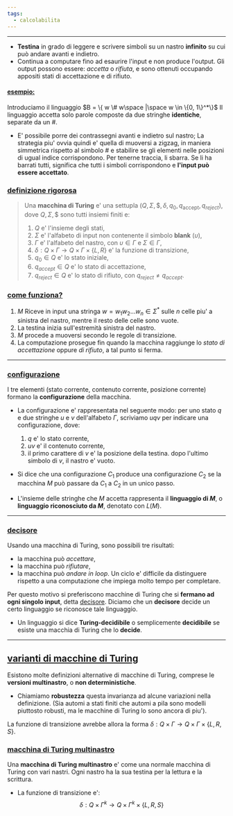 ```yaml
---
tags:
  - calcolabilita
---
```

___
- **Testina** in grado di leggere e scrivere simboli su un nastro **infinito** su cui può andare avanti e indietro.
- Continua a computare fino ad esaurire l'input e non produce l'output. Gli output possono essere: *accetta* o *rifiuta*, e sono ottenuti occupando appositi stati di accettazione e di rifiuto.
#### <u>esempio:</u>
Introduciamo il linguaggio $B = \{ w \# w\space |\space w \in \{0, 1\}^*\}$
Il linguaggio accetta solo parole composte da due stringhe **identiche**, separate da un $\#$.

- E' possibile porre dei contrassegni avanti e indietro sul nastro; La strategia piu' ovvia quindi e' quella di muoversi a zigzag, in maniera simmetrica rispetto al simbolo $\#$ e stabilire se gli elementi nelle posizioni di ugual indice corrispondono. Per tenerne traccia, li sbarra. Se li ha barrati tutti, significa che tutti i simboli corrispondono e **l'input può essere accettato**.

### <u>definizione rigorosa</u>
> Una **macchina di Turing** e' una settupla $(Q, \Sigma, \$, \delta, q_0, q_{\text{accept}}, q_{reject})$, dove $Q, \Sigma, \$$ sono tutti insiemi finiti e:
> 1. $Q$ e' l'insieme degli stati,
> 2. $\Sigma$ e' l'alfabeto di input non contenente il simbolo **blank** ($\upsilon$),
> 3. $\Gamma$ e' l'alfabeto del nastro, con $\upsilon \in \Gamma$ e $\Sigma \in \Gamma$,
> 4. $\delta:Q\times\Gamma\to Q\times\Gamma\times\{L, R\}$ e' la funzione di transizione,
> 5. $q_0 \in Q$ e' lo stato iniziale,
> 6. $q_{accept}\in Q$ e' lo stato di accettazione,
> 7. $q_{reject}\in Q$ e' lo stato di rifiuto, con $q_{reject} \neq q_{accept}$.

### <u>come funziona?</u>
1. $M$ Riceve in input una stringa $w = w_1w_2\dots w_n \in \Sigma^*$ sulle $n$ celle piu' a sinistra del nastro, mentre il resto delle celle sono vuote.
2. La testina inizia sull'estremità sinistra del nastro.
3. $M$ procede a muoversi secondo le regole di transizione.
4. La computazione prosegue fin quando la macchina raggiunge lo *stato di accettazione* oppure *di rifiuto*, a tal punto si ferma.
___
### <u>configurazione</u>
I tre elementi (stato corrente, contenuto corrente, posizione corrente) formano la **configurazione** della macchina.
- La configurazione e' rappresentata nel seguente modo: per uno stato $q$ e due stringhe $u$ e $v$ dell'alfabeto $\Gamma$, scriviamo $uqv$ per indicare una configurazione, dove:
	1. $q$ e' lo stato corrente,
	2. $uv$ e' il contenuto corrente,
	3. il primo carattere di $v$ e' la posizione della testina. dopo l'ultimo simbolo di $v$, il nastro e' vuoto.

- Si dice che una configurazione $C_1$ produce una configurazione $C_2$ se la macchina $M$ può passare da $C_1$ a $C_2$ in un unico passo.

- L'insieme delle stringhe che $M$ accetta rappresenta il **linguaggio di $M$**, o **linguaggio riconosciuto da $M$**, denotato con $L(M)$. 
___
### <u>decisore</u>
Usando una macchina di Turing, sono possibili tre risultati:
- la macchina può *accettare*,
- la macchina può *rifiutare*,
- la macchina può *andare in loop*.
Un ciclo e' difficile da distinguere rispetto a una computazione che impiega molto tempo per completare.

Per questo motivo si preferiscono macchine di Turing che si **fermano ad ogni singolo input**, detta <u>decisore</u>.
Diciamo che un **decisore** decide un certo linguaggio se riconosce tale linguaggio.
- Un linguaggio si dice **Turing-decidibile** o semplicemente **decidibile** se esiste una macchia di Turing che lo **decide**.
___
## <u>varianti di macchine di Turing</u>
Esistono molte definizioni alternative di macchine di Turing, comprese le **versioni multinastro**, o **non deterministiche**.
- Chiamiamo **robustezza** questa invarianza ad alcune variazioni nella definizione.
  (Sia automi a stati finiti che automi a pila sono modelli piuttosto robusti, ma le macchine di Turing lo sono ancora di piu').

La funzione di transizione avrebbe allora la forma $\delta:Q\times\Gamma\to Q\times\Gamma\times\{L, R, S\}$.
### <u>macchina di Turing multinastro</u>
Una **macchina di Turing multinastro** e' come una normale macchina di Turing con vari nastri. Ogni nastro ha la sua testina per la lettura e la scrittura.
- La funzione di transizione e':
  $$\delta:Q\times\Gamma^k\to Q\times\Gamma^k\times \{L, R, S\}
  $$